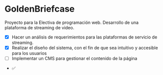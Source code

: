 # GoldenBriefcase
Proyecto para la Electiva de programación web.
Desarrollo de una plataforma de streaming de video.
- [x] Hacer un análisis de requerimientos para las plataformas de servicio de streaming.
- [x] Realizar el diseño del sistema, con el fin de que sea intuitivo y accesible para los usuarios
- [ ] Implementar un CMS para gestionar el contenido de la página
- :white_check_mark: 
